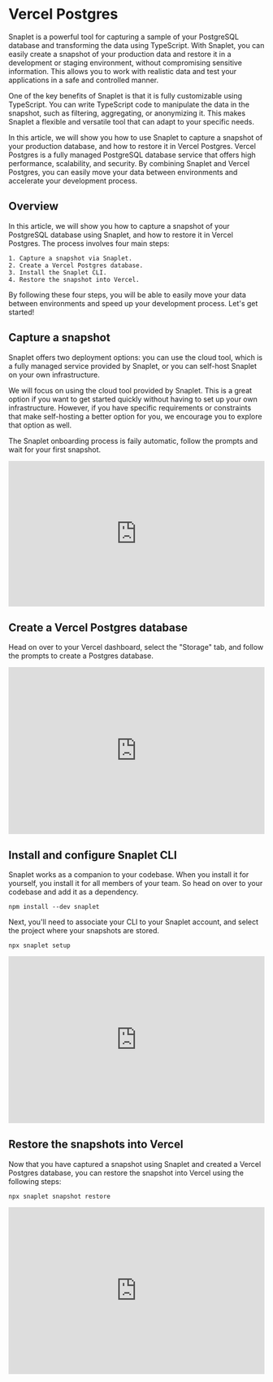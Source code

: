 # Vercel Postgres

Snaplet is a powerful tool for capturing a sample of your PostgreSQL database and transforming the data using TypeScript. With Snaplet, you can easily create a snapshot of your production data and restore it in a development or staging environment, without compromising sensitive information. This allows you to work with realistic data and test your applications in a safe and controlled manner.

One of the key benefits of Snaplet is that it is fully customizable using TypeScript. You can write TypeScript code to manipulate the data in the snapshot, such as filtering, aggregating, or anonymizing it. This makes Snaplet a flexible and versatile tool that can adapt to your specific needs.

In this article, we will show you how to use Snaplet to capture a snapshot of your production database, and how to restore it in Vercel Postgres. Vercel Postgres is a fully managed PostgreSQL database service that offers high performance, scalability, and security. By combining Snaplet and Vercel Postgres, you can easily move your data between environments and accelerate your development process.

## Overview

In this article, we will show you how to capture a snapshot of your PostgreSQL database using Snaplet, and how to restore it in Vercel Postgres. The process involves four main steps:

    1. Capture a snapshot via Snaplet.
    2. Create a Vercel Postgres database.
    3. Install the Snaplet CLI.
    4. Restore the snapshot into Vercel.

By following these four steps, you will be able to easily move your data between environments and speed up your development process. Let's get started!


## Capture a snapshot

Snaplet offers two deployment options: you can use the cloud tool, which is a fully managed service provided by Snaplet, or you can self-host Snaplet on your own infrastructure.

We will focus on using the cloud tool provided by Snaplet. This is a great option if you want to get started quickly without having to set up your own infrastructure. However, if you have specific requirements or constraints that make self-hosting a better option for you, we encourage you to explore that option as well.

The Snaplet onboarding process is faily automatic, follow the prompts and wait for your first snapshot.

<div style="position: relative; padding-bottom: 56.69291338582677%; height: 0;"><iframe src="https://www.loom.com/embed/26f6aae49d8b425fb31358664d17e8a6" frameborder="0" webkitallowfullscreen mozallowfullscreen allowfullscreen style="position: absolute; top: 0; left: 0; width: 100%; height: 100%;"></iframe></div>

## Create a Vercel Postgres database

Head on over to your Vercel dashboard, select the "Storage" tab, and follow the prompts to create a Postgres database.

<div style="position: relative; padding-bottom: 64.98194945848375%; height: 0;"><iframe src="https://www.loom.com/embed/86b290abdaaf444d85c592dce24ae6ce" frameborder="0" webkitallowfullscreen mozallowfullscreen allowfullscreen style="position: absolute; top: 0; left: 0; width: 100%; height: 100%;"></iframe></div>

## Install and configure Snaplet CLI

Snaplet works as a companion to your codebase. When you install it for yourself, you install it for all members of your team. So head on over to your codebase and add it as a dependency.

```terminal
npm install --dev snaplet
```

Next, you'll need to associate your CLI to your Snaplet account, and select the project where your snapshots are stored.


```terminal
npx snaplet setup
```

<div style="position: relative; padding-bottom: 64.98194945848375%; height: 0;"><iframe src="https://www.loom.com/embed/c7210f5c54b84d028d14a6c15183e20f" frameborder="0" webkitallowfullscreen mozallowfullscreen allowfullscreen style="position: absolute; top: 0; left: 0; width: 100%; height: 100%;"></iframe></div>

## Restore the snapshots into Vercel

Now that you have captured a snapshot using Snaplet and created a Vercel Postgres database, you can restore the snapshot into Vercel using the following steps:

```terminal
npx snaplet snapshot restore
```

<div style="position: relative; padding-bottom: 64.98194945848375%; height: 0;"><iframe src="https://www.loom.com/embed/786ed55ea98c4124baeedc88191cead9" frameborder="0" webkitallowfullscreen mozallowfullscreen allowfullscreen style="position: absolute; top: 0; left: 0; width: 100%; height: 100%;"></iframe></div>
